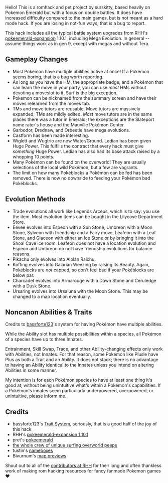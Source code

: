 Hello!  This is a romhack and pet project by surskitty, based heavily on Pokemon Emerald but with a focus on double battles. It does have increased difficulty compared to the main games, but is not meant as a hard mode hack. If you are losing in not-fun ways, that is a bug to report.

This hack includes all the typical battle system upgrades from RHH's [pokeemerald-expansion](https://github.com/rh-hideout/pokeemerald-expansion/) 1.10.1, including Mega Evolution. In general -- assume things work as in gen 9, except with megas and without Tera.

## Gameplay Changes
- Most Pok&eacute;mon have multiple abilities active at once! If a Pok&eacute;mon seems boring, that is a bug worth reporting.
- As long as you have the HM, the appropriate badge, and a Pok&eacute;mon that can learn the move in your party, you can use _most_ HMs without devoting a moveslot to it. Surf is the big exception.
- Pokemon can be nicknamed from the summary screen and have their moves relearned from the moves tab.
- TMs and move tutors are reusable. Move tutors are massively expanded; TMs are mildly edited. _Most_ move tutors are in the same places there was a tutor in Emerald; the exceptions are the Slateport name rater's house and the Mauville Pok&eacute;mon Center.
- Garbodor, Drednaw, and Orbeetle have mega evolutions.
- Castform has been made interesting.
- Wiglett and Wugtrio are now Water/Ground. Ledian has been given Huge Power. This fulfills the contract that every hack must give _something_ Huge Power. Ledian has also had its base attack raised by a whopping 10 points.
- Many Pok&eacute;mon can be found on the overworld! They are usually selections of the local wild Pok&eacute;mon, but a few are vagrants.
- The limit on how many Pok&eacute;blocks a Pok&eacute;mon can be fed has been removed. There is now no downside to feeding your Pok&eacute;mon bad Pok&eacute;blocks.

## Evolution Methods
- Trade evolutions all work like Legends Arceus, which is to say: you use the item. Most evolution items can be bought in the Lilycove Department Store.
- Eevee evolves into Espeon with a Sun Stone, Umbreon with a Moon Stone, Sylveon with friendship and a Fairy move, Leafeon with a Leaf Stone, and Glaceon with either an Ice Stone or by bringing it into the Shoal Cave ice room. Leafeon does not have a location evolution and Espeon and Umbreon do not have friendship evolutions for balance reasons.
- Pikachu only evolves into Alolan Raichu.
- Koffing evolves into Galarian Weezing by raising its Beauty. Again, Pok&eacute;blocks are _not_ capped, so don't feel bad if your Pok&eacute;blocks are below par.
- Charcadet evolves into Armarouge with a Dawn Stone and Ceruledge with a Dusk Stone.
- Ursaring evolves into Ursaluna with the Moon Stone. This may be changed to a map location eventually.

## Noncanon Abilities & Traits
Credits to [bassforte123](https://github.com/bassforte123/pokeemerald-complete/tree/Trait-System)'s system for having Pok&eacute;mon have multiple abilities. 

While the Ability slot has multiple possibilities within a species, all Pok&eacute;mon of a species have up to three Innates. 

Entrainment, Skill Swap, Trace, and other Ability-changing effects only work with Abilities, not Innates. For that reason, some Pok&eacute;mon like Plusle have Plus as both a Trait and an Ability. It does not stack; there is no advantage to having an Ability identical to the Innates unless you intend on altering Abilities in some manner.

My intention is for each Pok&eacute;mon species to have at least one thing it's good at, without being unintuitive what's within a Pok&eacute;mon's capabilities. If a Pok&eacute;mon's innates seem particularly underpowered, overpowered, or unintuitive, please inform me.

## Credits
- bassforte123's [Trait System](https://github.com/bassforte123/pokeemerald-complete/tree/Trait-System), seriously, that is a good half of the joy of this hack
- RHH's [pokeemerald-expansion 1.10.1](https://github.com/rh-hideout/pokeemerald-expansion/)
- pret's [pokeemerald](https://github.com/pret/pokeemerald) 
- [the whole crew of unique surfing overworld peeps](https://www.pokecommunity.com/threads/unique-surfing-overworlds.415063/) 
- tustin's [nameboxes](https://github.com/tustin2121/pokeemerald/commit/2664c32634376c36251922464c43ad644ed42f3c)
- Bivurnum's [map previews](https://github.com/Bivurnum/decomps-resources/wiki/FRLG-Map-Previews)

Shout out to all of the [contributors at RHH](https://github.com/rh-hideout/pokeemerald-expansion/wiki/Credits) for their long and often thankless work of making rom hacking resources for fancy fanmade Pokemon games &hearts;


